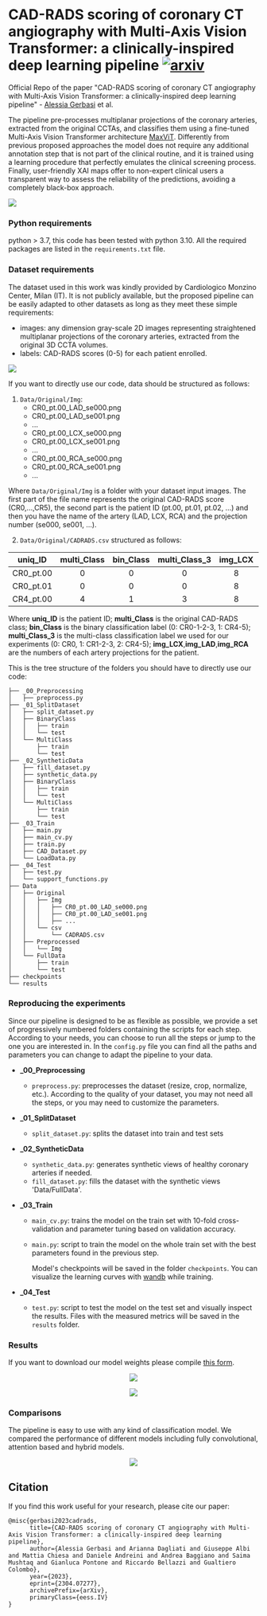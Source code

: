 # CAD-RADS scoring of coronary CT angiography with Multi-Axis Vision Transformer: a clinically-inspired deep learning pipeline [![arxiv](https://img.shields.io/badge/arXiv-red)](https://arxiv.org/abs/2304.07277) 

Official Repo of the paper "CAD-RADS scoring of coronary CT angiography with Multi-Axis Vision Transformer: a clinically-inspired deep learning pipeline" - [Alessia Gerbasi](https://scholar.google.com/citations?user=zzZZp_UAAAAJ&hl=it) et al.

The pipeline pre-processes multiplanar projections of the coronary arteries, extracted from the original CCTAs, and classifies them using a fine-tuned Multi-Axis Vision Transformer architecture [MaxViT](https://www.ecva.net/papers/eccv_2022/papers_ECCV/papers/136840453.pdf). 
Differently from previous proposed approaches the model does not require any additional annotation step that is not part of the clinical routine, and it is trained using a learning procedure that perfectly emulates the clinical screening process. 
Finally, user-friendly XAI maps offer to non-expert clinical users a transparent way to assess the reliability of the predictions, avoiding a completely black-box approach.

<img src="figures/pipeline.png">

### Python requirements 
python > 3.7, this code has been tested with python 3.10.
All the required packages are listed in the `requirements.txt` file.

### Dataset requirements
The dataset used in this work was kindly provided by Cardiologico Monzino Center, Milan (IT).
It is not publicly available, but the proposed pipeline can be easily adapted to other datasets as long as they meet these simple requirements:

- images: any dimension gray-scale 2D images representing straightened multiplanar projections of the coronary arteries, extracted from the original 3D CCTA volumes.
- labels: CAD-RADS scores (0-5) for each patient enrolled.

<img src="figures/example.png">

If you want to directly use our code, data should be structured as follows:
1. `Data/Original/Img`: 
    - CR0_pt.00_LAD_se000.png
    - CR0_pt.00_LAD_se001.png
    - ...
    - CR0_pt.00_LCX_se000.png
    - CR0_pt.00_LCX_se001.png
    - ...
    - CR0_pt.00_RCA_se000.png
    - CR0_pt.00_RCA_se001.png
    - ...
  
Where `Data/Original/Img` is a folder with your dataset input images. 
The first part of the file name represents the original CAD-RADS score (CR0,...,CR5), the second part is the patient ID (pt.00, pt.01, pt.02, ...) and then you have the name of the artery (LAD, LCX, RCA) and the projection number (se000, se001, ...).

2. `Data/Original/CADRADS.csv` structured as follows:

| uniq_ID    |multi_Class| bin_Class | multi_Class_3 | img_LCX | img_LAD  |  img_RCA |
| :------------: |:-----------:|:-----------:|:---------------:|:---------:|:----------:|:----------:|
| CR0_pt.00  |     0         |     0          |       0             |    8    |    8     |    8     |
| CR0_pt.01  |     0         |     0          |       0             |    8    |    8     |    8     |
| CR4_pt.00  |     4         |     1          |       3             |    8    |    0     |    8     |

Where **uniq_ID** is the patient ID; **multi_Class** is the original CAD-RADS class;
**bin_Class** is the binary classification label (0: CR0-1-2-3, 1: CR4-5); 
**multi_Class_3** is the multi-class classification label we used for our experiments (0: CR0, 1: CR1-2-3, 2: CR4-5);
**img_LCX**,**img_LAD**,**img_RCA** are the numbers of each artery projections for the patient.

This is the tree structure of the folders you should have to directly use our code:
``` 
├── _00_Preprocessing
│   ├── preprocess.py
├── _01_SplitDataset
│   ├── split_dataset.py
│   ├── BinaryClass
│   │   ├── train
│   │   └── test 
│   └── MultiClass
│       ├── train
│       └── test   
├── _02_SyntheticData
│   ├── fill_dataset.py
│   ├── synthetic_data.py
│   ├── BinaryClass
│   │   ├── train
│   │   └── test 
│   └── MultiClass
│       ├── train
│       └── test  
├── _03_Train
│   ├── main.py
│   ├── main_cv.py
│   ├── train.py
│   ├── CAD_Dataset.py
│   └── LoadData.py
├── _04_Test
│   ├── test.py
│   └── support_functions.py
├── Data
│   ├── Original
│   │   ├── Img
│   │   │   ├── CR0_pt.00_LAD_se000.png
│   │   │   ├── CR0_pt.00_LAD_se001.png
│   │   │   ├── ...
│   │   └── csv
│   │       └── CADRADS.csv
│   ├── Preprocessed
│   │   └── Img
│   └── FullData
│       ├── train
│       └── test  
├── checkpoints
└── results
``` 

### Reproducing the experiments 
Since our pipeline is designed to be as flexible as possible, we provide a set of progressively numbered folders containing the scripts for each step. 
According to your needs, you can choose to run all the steps or jump to the one you are interested in.
In the `config.py` file you can find all the paths and parameters you can change to adapt the pipeline to your data.

- **_00_Preprocessing**
  - `preprocess.py`: preprocesses the dataset (resize, crop, normalize, etc.). 
    According to the quality of your dataset, you may not need all the steps, or you may need to customize the parameters. 
  
- **_01_SplitDataset**
  - `split_dataset.py`: splits the dataset into train and test sets
  
- **_02_SyntheticData**
  - `synthetic_data.py`: generates synthetic views of healthy coronary arteries if needed. 
  - `fill_dataset.py`: fills the dataset with the synthetic views 'Data/FullData'. 
  
- **_03_Train**
  - `main_cv.py`: trains the model on the train set with 10-fold cross-validation and parameter tuning based on validation accuracy.
  - `main.py`: script to train the model on the whole train set with the best parameters found in the previous step.
  
    Model's checkpoints will be saved in the folder `checkpoints`. 
    You can visualize the learning curves with [wandb](https://wandb.ai/site) while training.
  
- **_04_Test**
  - `test.py`: script to test the model on the test set and visually inspect the results. 
             Files with the measured metrics will be saved in the `results` folder.
  

### Results

If you want to download our model weights please compile [this form](
https://docs.google.com/forms/d/e/1FAIpQLSdP3VSBI87P_-1vbYIo2Uq1E5d_VyRHWAik7Epc92YuL3k12w/viewform?usp=share_link
).

<p align="center">
<img src="figures/results.png" width="auto" height="auto"/>
</p>

<p align="center">
<img src="figures/shap.png" width="auto" height="auto"/>
</p>

### Comparisons
The pipeline is easy to use with any kind of classification model.
We compared the performance of different models including fully convolutional, attention based and hybrid models.

<p align="center">
<img src="figures/comparison.png" width="auto" height="auto"/>
</p>


## Citation
If you find this work useful for your research, please cite our paper:
```
@misc{gerbasi2023cadrads,
      title={CAD-RADS scoring of coronary CT angiography with Multi-Axis Vision Transformer: a clinically-inspired deep learning pipeline}, 
      author={Alessia Gerbasi and Arianna Dagliati and Giuseppe Albi and Mattia Chiesa and Daniele Andreini and Andrea Baggiano and Saima Mushtaq and Gianluca Pontone and Riccardo Bellazzi and Gualtiero Colombo},
      year={2023},
      eprint={2304.07277},
      archivePrefix={arXiv},
      primaryClass={eess.IV}
}
```
